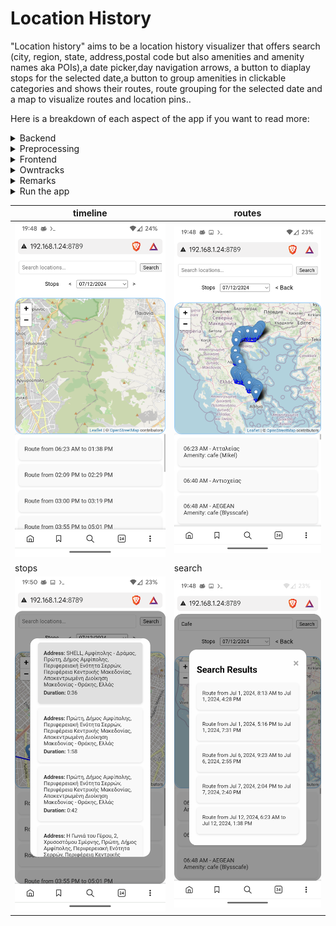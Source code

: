 # **Location History**

"Location history" aims to be a location history visualizer that offers search (city, region, state, address,postal code but also amenities and amenity names aka POIs),a date picker,day navigation arrows, a button to diaplay stops for the selected date,a button to group amenities in clickable categories and shows their routes, route grouping for the selected date and a map to visualize routes and location pins..

Here is a breakdown of each aspect of the app if you want to read more:

<details>
<summary>Backend</summary>

## Backend

On the backend side , app.py Python code defines a Flask web application with several functionalities related to processing owntracks location data.

Here’s a breakdown:

- Takes a list of location records and computes stops where the time difference between consecutive locations exceeds 20 minutes. Returns a list of these stops along with their durations.
Group Locations by Route (groupLocationsByRoute):

- Groups locations into routes based on a 20-minute threshold between consecutive timestamps. Returns a list of routes.
Endpoints:

- /get_locations: Fetches location records from a JSON file filtered by a specified date.
  
- /search_locations: Searches for locations by a search term across all dates. Filters by POIs that are stops based on the term and return these routes.
  
- /get_all_pois_stops: Retrieves all POIs from locations that are identified as stops.
  
- /get_stops: Fetches stops and their durations based on a specific date.
Error Handling:

- Serves the index.html template at the root URL.

- Needs a processed_locations.json file in the same directory. The Flask app is configured to run on all network interfaces (0.0.0.0).
</details>

<details>
<summary>Preprocessing</summary>
## The prepropcess.py python script:

Process .rec files containing location data, reverse geocode the locations using the OpenStreetMap Nominatim service, and save the processed data to processed_locations JSON file.

Here’s a breakdown:

- Convert timestamps from greenwich times to local times.

- Reverse Geocode Function (reverse_geocode):

Inputs: Latitude (lat), Longitude (lon).
Output: Address as a string.
Functionality: Sends a GET request to the Nominatim reverse geocoding API to convert latitude and longitude into a human-readable address.

- Lookup Address Function (lookup_address):

Input: Address query (query).
Output: Address as a string.
Functionality: Sends a GET request to the Nominatim search API to find the address based on a search query.


- get_pois(lat, lon, radius=30):

Uses the Overpass API to fetch Points of Interest (POIs) around a specified latitude and longitude within a given radius.
Constructs a query to retrieve nodes, ways, and relations tagged as amenities, excluding benches.
Returns a list of POIs with their details.

###  Process Files Function:

- Processes all .rec files in the current directory, extracts location data, and performs reverse geocoding.

- Load Processed Files:
Checks and loads processed_files.txt to keep track of already processed files.


- Retrieve .rec Files:
Lists and sorts all .rec files in the current directory.

- Process Each .rec File:
For each file, unless it has been processed already (excluding the latest one), it reads and processes the data.
Each line is expected to have a timestamp, a type, and JSON data.
Parses the JSON data, extracts latitude, longitude, and timestamp.
Performs reverse geocoding to obtain the address.
Adds the timestamp in ISO format to the location data.

- Save Processed Files:
Updates processed_files.txt to mark files as processed.
Merge and Save Processed Locations:
Loads existing locations from processed_locations.json.
Merges new locations with existing ones, ensuring no duplicates based on tst (timestamp), lat, and lon.
Saves the updated locations back to processed_locations.json
</details>

<details>
<summary>Frontend</summary>


# Frontend

### index.html

- Controls Section: Contains a search input for locations, date navigation buttons, and a date picker.

- Map Container: Holds the map where routes and locations will be displayed.

- Timeline Section: Displays a timeline of routes.

- Search Results Popup: A modal popup to display search results


- The date selection fill the timeline container with routes.

- Location inclusion in a route made so that locations within a 30 min span belong to the same route.

- Timeline routes are expandable.Selecting a route entry in timeline displaying it as a directional polyline on the map.
Expanded route locations entries are name/time taged.

- Search resaults routes  are selectable. Clicking on them display the route on the map

- Search input also dominates the timeline . If it is filled only matched routes are displayed in the timeline .

- A dummy .rec file and the processed processed_locations.json that was generated from it with the preprocess.py script is added to this repo so that you can immediately view results if you want to test this app by simply running ` docker compose up --build` in the root Dir.
</details>

<details>
<summary>Owntracks</summary>
# Data gathering, Owntracks

### Owntracks:

- For location tracking i use owntracks.
It is a location tracking app.
It logs coordinates when the android device moves.Locations are saved in json files with a .rec extention.
What differs owntracks from other tracking apps is that it waits for the smart phone to tell it that the device has moves only then can OwnTracks react.
It then needs a server to connect to. Basic http server can be used . I have configured a more advanced set up , connecting to an mqtt broker using mutual TLS . For setting up the owntracks recorder (the server) read.

https://ippocratis.github.io/owntracks/ 
</details>

<details>
<summary>Remarks</summary>

- A copy_files.py is also added in this repo . You could fill the source and destination dir for .rec files and run it periodically in a cronjob.

- Running the docker compose file will first run the preprocess.py script , you can comment that line in entrypoint.sh if you don't want the script to run every time docker compose is starting.
  
- Handle reverse proxy and SSL certs in your webserver if you plan to expose the app outside your localhost. Mutual tls is a good practice too.

- Set your local time zone in preprocess.py
LOCAL_TZ = pytz.timezone('Europe/Athens')
Get proper locales for pytz from w.g. [here](https://gist.github.com/heyalexej/8bf688fd67d7199be4a1682b3eec7568)

- Threshold for stops and routes is 20 min . You can adjust it in their functions in the threshold_minutes variable in app.py
</details>

<details>
<summary>Run the app</summary>

- Put preprocess.py app.py requirements.txt the .rec files on root Dir and index.html in templates/index.html then run "python app.py" and open index.html

Or

- Put Dockerfile docker-compose.yml entrypoint.sh together with preprocess.py app.py requirements.txt and the .rec files on root Dir and index.html in templates/index.html and run "docker compose up --build -d" app is running on localhost on port 8789 but you can refine your port in docker-compose.

Or 

- Simply clone this repo , put your .rec files in the root dir and run "docker compose up --build -d"
</details>


| timeline | routes |
|--------|--------|
![timeline](media/timeline.png) | ![routes](media/route.png) |
| stops | search |
| ![stops](media/stops.png) | ![search](media/search.png) |
